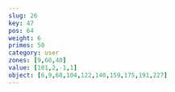 ```yaml
---
slug: 26
key: 47
pos: 64
weight: 6
primes: 50
category: user
zones: [9,60,40]
value: [101,2,-1,1]
object: [6,9,68,104,122,140,159,175,191,227]
---
```

